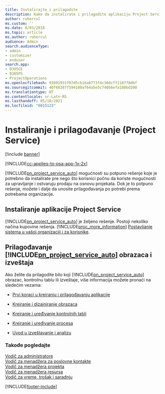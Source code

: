 ```yaml
---
title: Instalirajte i prilagodite
description: Kako da instalirate i prilagodite aplikaciju Project Service
author: ruhercul
ms.custom: ''
ms.date: 8/03/2018
ms.topic: article
ms.author: ruhercul
audience: Admin
search.audienceType:
- admin
- customizer
- enduser
search.app:
- D365CE
- D365PS
- ProjectOperations
ms.openlocfilehash: 93891931f07d5cb16a8773f4c360cff1187f8dbf
ms.sourcegitcommit: 40f68387f594180af64a5e5c748b6efa188bd300
ms.translationtype: HT
ms.contentlocale: sr-Latn-RS
ms.lasthandoff: 05/10/2021
ms.locfileid: "6015123"
---
```

# <a name="install-and-customize-project-service"></a>Instaliranje i prilagođavanje (Project Service)

[!include [banner](../includes/psa-now-project-operations.md)]

[!INCLUDE[cc-applies-to-psa-app-1x-2x](../includes/cc-applies-to-psa-app-1x-2x.md)]

[!INCLUDE[pn_project_service_auto](../includes/pn-project-service-auto.md)] mogućnosti su potpuno rešenje koje je potrebno da instalirate pre nego što korisnici počnu da koriste mogućnosti za upravljanje i ostvaruju prodaju na osnovu projekata. Dok je to potpuno rešenje, možete i dalje da unosite prilagođavanja po potrebi prema potrebama organizacije.  
<!-- TODO: I expect to find the information on how to get and install this here. Please find that and add it here. Same for Project Service.--> 
  
## <a name="install-project-service"></a>Instaliranje aplikacije Project Service  
 [!INCLUDE[pn_project_service_auto](../includes/pn-project-service-auto.md)] je željeno rešenje. Postoji nekoliko načina kupovine rešenja. [!INCLUDE[proc_more_information](../includes/proc-more-information.md)] [Postavljanje sistema u vašoj organizaciji i za korisnike](/dynamics365/customerengagement/on-premises/admin/onboard-your-organization-and-users-to-dynamics-365-online).  
  
## <a name="customize-pn_project_service_auto-forms-and-reports"></a>Prilagođavanje [!INCLUDE[pn_project_service_auto](../includes/pn-project-service-auto.md)] obrazaca i izveštaja  
 Ako želite da prilagodite bilo koji [!INCLUDE[pn_project_service_auto](../includes/pn-project-service-auto.md)] obrazac, kontrolnu tablu ili izveštaje, više informacija možete pronaći na sledećim vezama:  
  
- [Prvi koraci u kreiranju i prilagođavanju aplikacije](/dynamics365/customerengagement/on-premises/customize/getting-started-customization)  
  
- [Kreiranje i dizajniranje obrazaca](/dynamics365/customerengagement/on-premises/customize/create-design-forms)  
  
- [Kreiranje i uređivanje kontrolnih tabli](/dynamics365/customerengagement/on-premises/customize/create-edit-dashboards)  
  
- [Kreiranje i uređivanje procesa](/dynamics365/customerengagement/on-premises/customize/guide-staff-through-common-tasks-processes)  
  
- [Uvod u izveštavanje i analizu](/dynamics365/customerengagement/on-premises/analytics/reporting-analytics-with-dynamics-365)  
  
### <a name="see-also"></a>Takođe pogledajte  
 [Vodič za administratore](../psa/admin-guide.md)   
 [Vodič za menadžera za poslovne kontakte](../psa/account-manager-guide.md)   
 [Vodič za menadžera projekta](../psa/project-manager-guide.md)   
 [Vodič za menadžera resursa](../psa/resource-manager-guide.md)   
 [Vodič za vreme, trošak i saradnju](../psa/time-expense-collaboration-guide.md)


[!INCLUDE[footer-include](../includes/footer-banner.md)]